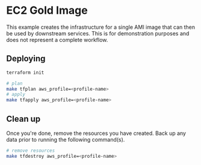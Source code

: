 # EC2 Gold Image

This example creates the infrastructure for a single AMI image that can then be used by downstream services. This is for demonstration purposes and does not represent a complete workflow.

## Deploying

```bash
terraform init

# plan
make tfplan aws_profile=<profile-name>
# apply
make tfapply aws_profile=<profile-name>
```

## Clean up

Once you're done, remove the resources you have created. Back up any data prior to running the following command(s).

```bash
# remove resources
make tfdestroy aws_profile=<profile-name>
```
